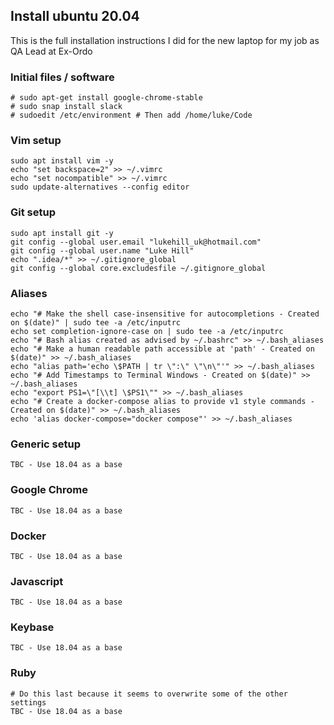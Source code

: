 ## Install ubuntu 20.04

This is the full installation instructions I did for the new laptop for my job as
QA Lead at Ex-Ordo

### Initial files / software
```
# sudo apt-get install google-chrome-stable
# sudo snap install slack
# sudoedit /etc/environment # Then add /home/luke/Code
```

### Vim setup
```
sudo apt install vim -y
echo "set backspace=2" >> ~/.vimrc
echo "set nocompatible" >> ~/.vimrc
sudo update-alternatives --config editor
```

### Git setup
```
sudo apt install git -y
git config --global user.email "lukehill_uk@hotmail.com"
git config --global user.name "Luke Hill"
echo ".idea/*" >> ~/.gitignore_global
git config --global core.excludesfile ~/.gitignore_global
```

### Aliases
```
echo "# Make the shell case-insensitive for autocompletions - Created on $(date)" | sudo tee -a /etc/inputrc
echo set completion-ignore-case on | sudo tee -a /etc/inputrc
echo "# Bash alias created as advised by ~/.bashrc" >> ~/.bash_aliases
echo "# Make a human readable path accessible at 'path' - Created on $(date)" >> ~/.bash_aliases
echo "alias path='echo \$PATH | tr \":\" \"\n\"'" >> ~/.bash_aliases
echo "# Add Timestamps to Terminal Windows - Created on $(date)" >> ~/.bash_aliases
echo "export PS1=\"[\\t] \$PS1\"" >> ~/.bash_aliases
echo "# Create a docker-compose alias to provide v1 style commands - Created on $(date)" >> ~/.bash_aliases
echo 'alias docker-compose="docker compose"' >> ~/.bash_aliases
```

### Generic setup
```
TBC - Use 18.04 as a base
```

### Google Chrome
```
TBC - Use 18.04 as a base
```

### Docker
```
TBC - Use 18.04 as a base
```

### Javascript
```
TBC - Use 18.04 as a base
```

### Keybase
```
TBC - Use 18.04 as a base
```

### Ruby
```
# Do this last because it seems to overwrite some of the other settings
TBC - Use 18.04 as a base
```